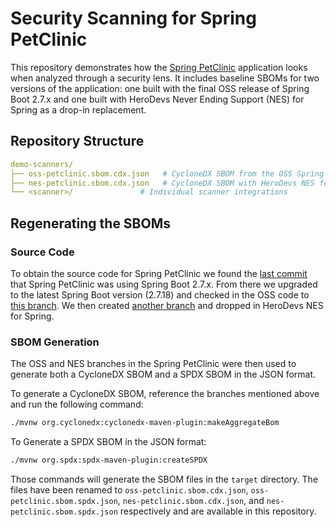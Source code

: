 # Security Scanning for Spring PetClinic

This repository demonstrates how the [Spring PetClinic](https://github.com/spring-projects/spring-petclinic) application looks when analyzed through a security lens. It includes baseline SBOMs for two versions of the application: one built with the final OSS release of Spring Boot 2.7.x and one built with HeroDevs Never Ending Support (NES) for Spring as a drop-in replacement.

## Repository Structure

```yaml
demo-scanners/
├── oss-petclinic.sbom.cdx.json   # CycloneDX SBOM from the OSS Spring PetClinic
├── nes-petclinic.sbom.cdx.json   # CycloneDX SBOM with HeroDevs NES for Spring drop-in replacements
└── <scanner>/               # Individual scanner integrations

```

## Regenerating the SBOMs

### Source Code

To obtain the source code for Spring PetClinic we found the [last commit](https://github.com/spring-projects/spring-petclinic/tree/9ecdc1111e3da388a750ace41a125287d9620534) that Spring PetClinic was using Spring Boot 2.7.x. From there we upgraded to the latest Spring Boot version (2.7.18) and checked in the OSS code to [this branch](https://github.com/neverendingsupport/nes-spring-petclinic/tree/OSS). We then created [another branch](https://github.com/neverendingsupport/nes-spring-petclinic/tree/nes-2.7.x) and dropped in HeroDevs NES for Spring.

### SBOM Generation

The OSS and NES branches in the Spring PetClinic were then used to generate both a CycloneDX SBOM and a SPDX SBOM in the JSON format.

To generate a CycloneDX SBOM, reference the branches mentioned above and run the following command:

```bash
./mvnw org.cyclonedx:cyclonedx-maven-plugin:makeAggregateBom
```

To Generate a SPDX SBOM in the JSON format:

```bash
./mvnw org.spdx:spdx-maven-plugin:createSPDX
```

Those commands will generate the SBOM files in the `target` directory. The files have been renamed to `oss-petclinic.sbom.cdx.json`, `oss-petclinic.sbom.spdx.json`, `nes-petclinic.sbom.cdx.json`, and `nes-petclinic.sbom.spdx.json` respectively and are available in this repository.